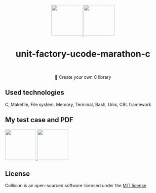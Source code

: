 <p align="center">
    <a href="https://unit.ua/en/" target="_blank">
        <img src="https://github.com/slava-pleshkov/unit-factory-ucode/blob/master/.git_images/unit_logo.png?raw=true" height="100px">
    </a>
    <a href="https://apply.ucode.world/" target="_blank">
        <img src="https://github.com/slava-pleshkov/unit-factory-ucode/blob/master/.git_images/ucode_logo.png?raw=true" height="100px">
    </a>
    <h1 align="center">unit-factory-ucode-marathon-c</h1>
    <br>
</p>
<p align="center">📁 Create your own C library</p>

## Used technologies

C, Makefile, File system, Memory, Terminal, Bash, Unix, CBL framework

## My test case and PDF

<a href="http://bit.ly/33PcPlx" target="_blank" align="center">
    <img src="https://github.com/slava-pleshkov/unit-factory-ucode/blob/master/.git_images/evernote_logo.png?raw=true" height="100px">
</a>
<a href="http://bit.ly/2LnozoX" target="_blank" align="center">
    <img src="https://github.com/slava-pleshkov/unit-factory-ucode/blob/master/.git_images/google-drive_logo.png?raw=true" height="100px">
</a>

## License

Collision is an open-sourced software licensed under the [MIT license](LICENSE.md).
